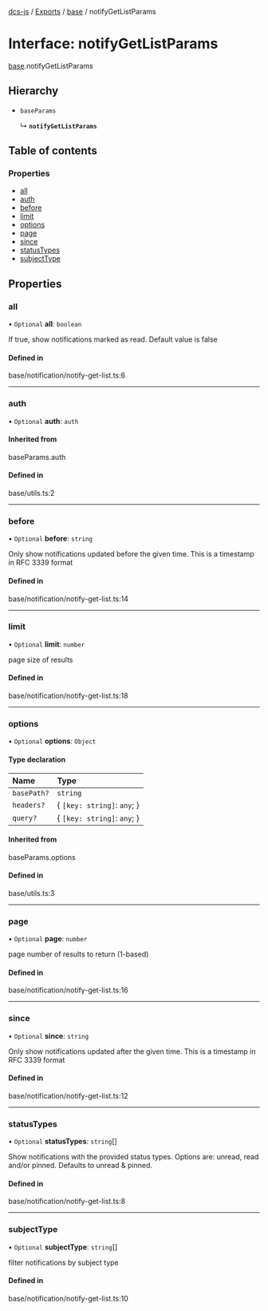 [dcs-js](../README.md) / [Exports](../modules.md) / [base](../modules/base.md) / notifyGetListParams

# Interface: notifyGetListParams

[base](../modules/base.md).notifyGetListParams

## Hierarchy

- `baseParams`

  ↳ **`notifyGetListParams`**

## Table of contents

### Properties

- [all](base.notifyGetListParams.md#all)
- [auth](base.notifyGetListParams.md#auth)
- [before](base.notifyGetListParams.md#before)
- [limit](base.notifyGetListParams.md#limit)
- [options](base.notifyGetListParams.md#options)
- [page](base.notifyGetListParams.md#page)
- [since](base.notifyGetListParams.md#since)
- [statusTypes](base.notifyGetListParams.md#statustypes)
- [subjectType](base.notifyGetListParams.md#subjecttype)

## Properties

### <a id="all" name="all"></a> all

• `Optional` **all**: `boolean`

If true, show notifications marked as read. Default value is false

#### Defined in

base/notification/notify-get-list.ts:6

___

### <a id="auth" name="auth"></a> auth

• `Optional` **auth**: `auth`

#### Inherited from

baseParams.auth

#### Defined in

base/utils.ts:2

___

### <a id="before" name="before"></a> before

• `Optional` **before**: `string`

Only show notifications updated before the given time. This is a timestamp in RFC 3339 format

#### Defined in

base/notification/notify-get-list.ts:14

___

### <a id="limit" name="limit"></a> limit

• `Optional` **limit**: `number`

page size of results

#### Defined in

base/notification/notify-get-list.ts:18

___

### <a id="options" name="options"></a> options

• `Optional` **options**: `Object`

#### Type declaration

| Name | Type |
| :------ | :------ |
| `basePath?` | `string` |
| `headers?` | { `[key: string]`: `any`;  } |
| `query?` | { `[key: string]`: `any`;  } |

#### Inherited from

baseParams.options

#### Defined in

base/utils.ts:3

___

### <a id="page" name="page"></a> page

• `Optional` **page**: `number`

page number of results to return (1-based)

#### Defined in

base/notification/notify-get-list.ts:16

___

### <a id="since" name="since"></a> since

• `Optional` **since**: `string`

Only show notifications updated after the given time. This is a timestamp in RFC 3339 format

#### Defined in

base/notification/notify-get-list.ts:12

___

### <a id="statustypes" name="statustypes"></a> statusTypes

• `Optional` **statusTypes**: `string`[]

Show notifications with the provided status types. Options are: unread, read and/or pinned. Defaults to unread &amp; pinned.

#### Defined in

base/notification/notify-get-list.ts:8

___

### <a id="subjecttype" name="subjecttype"></a> subjectType

• `Optional` **subjectType**: `string`[]

filter notifications by subject type

#### Defined in

base/notification/notify-get-list.ts:10
